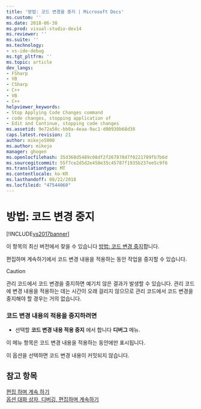 ```yaml
---
title: '방법: 코드 변경을 중지 | Microsoft Docs'
ms.custom: ''
ms.date: 2018-06-30
ms.prod: visual-studio-dev14
ms.reviewer: ''
ms.suite: ''
ms.technology:
- vs-ide-debug
ms.tgt_pltfrm: ''
ms.topic: article
dev_langs:
- FSharp
- VB
- CSharp
- C++
- VB
- C++
helpviewer_keywords:
- Stop Applying Code Changes command
- code changes, stopping application of
- Edit and Continue, stopping code changes
ms.assetid: 9e72a50c-bb0a-4eaa-9ac1-d00930b68d38
caps.latest.revision: 21
author: mikejo5000
ms.author: mikejo
manager: ghogen
ms.openlocfilehash: 35d368d5489c08df2f267870d7f0221789fb7b6d
ms.sourcegitcommit: 55f7ce2d5d2e458e35c45787f1935b237ee5c9f8
ms.translationtype: MT
ms.contentlocale: ko-KR
ms.lasthandoff: 08/22/2018
ms.locfileid: "47544060"
---
```

# <a name="how-to-stop-code-changes"></a>방법: 코드 변경 중지
[!INCLUDE[vs2017banner](../includes/vs2017banner.md)]

이 항목의 최신 버전에서 찾을 수 있습니다 [방법: 코드 변경 중지](https://docs.microsoft.com/visualstudio/debugger/how-to-stop-code-changes)합니다.  
  
편집하며 계속하기에서 코드 변경 내용을 적용하는 동안 작업을 중지할 수 있습니다.  
  
> [!CAUTION]
>  관리 코드에서 코드 변경을 중지하면 예기치 않은 결과가 발생할 수 있습니다. 관리 코드에 변경 내용을 적용하는 데는 시간이 오래 걸리지 않으므로 관리 코드에서 코드 변경을 중지해야 할 경우는 거의 없습니다.  
  
### <a name="to-stop-applying-code-changes"></a>코드 변경 내용의 적용을 중지하려면  
  
-   선택할 **코드 변경 내용 적용 중지** 에서 합니다 **디버그** 메뉴.  
  
 이 메뉴 항목은 코드 변경 내용을 적용하는 동안에만 표시됩니다.  
  
 이 옵션을 선택하면 코드 변경 내용이 커밋되지 않습니다.  
  
## <a name="see-also"></a>참고 항목  
 [편집 하며 계속 하기](../debugger/edit-and-continue.md)   
 [옵션 대화 상자, 디버깅, 편집하며 계속하기](http://msdn.microsoft.com/library/009d225f-ef65-463f-a146-e4c518f86103)



